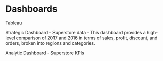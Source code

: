 # Dashboards
Tableau 

Strategic Dashboard - Superstore data - This dashboard provides a high-level comparison of 2017 and 2016 in terms of sales, profit, discount, and orders, broken into regions and categories.

Analytic Dashboard - Superstore KPIs
